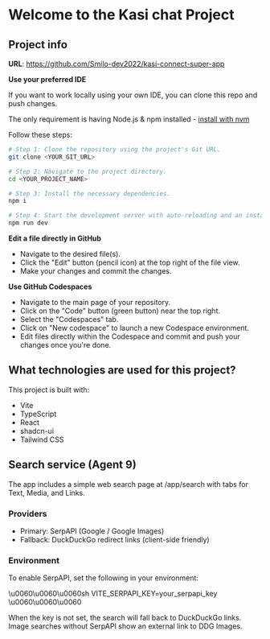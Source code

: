 # Welcome to the Kasi chat Project

## Project info

**URL**: https://github.com/Smilo-dev2022/kasi-connect-super-app

**Use your preferred IDE**

If you want to work locally using your own IDE, you can clone this repo and push changes.

The only requirement is having Node.js & npm installed - [install with nvm](https://github.com/nvm-sh/nvm#installing-and-updating)

Follow these steps:

```sh
# Step 1: Clone the repository using the project's Git URL.
git clone <YOUR_GIT_URL>

# Step 2: Navigate to the project directory.
cd <YOUR_PROJECT_NAME>

# Step 3: Install the necessary dependencies.
npm i

# Step 4: Start the development server with auto-reloading and an instant preview.
npm run dev
```

**Edit a file directly in GitHub**

- Navigate to the desired file(s).
- Click the "Edit" button (pencil icon) at the top right of the file view.
- Make your changes and commit the changes.

**Use GitHub Codespaces**

- Navigate to the main page of your repository.
- Click on the "Code" button (green button) near the top right.
- Select the "Codespaces" tab.
- Click on "New codespace" to launch a new Codespace environment.
- Edit files directly within the Codespace and commit and push your changes once you're done.

## What technologies are used for this project?

This project is built with:

- Vite
- TypeScript
- React
- shadcn-ui
- Tailwind CSS


## Search service (Agent 9)

The app includes a simple web search page at \/app\/search with tabs for Text, Media, and Links.

### Providers

- Primary: SerpAPI (Google \/ Google Images)
- Fallback: DuckDuckGo redirect links (client-side friendly)

### Environment

To enable SerpAPI, set the following in your environment:

\u0060\u0060\u0060sh
VITE_SERPAPI_KEY=your_serpapi_key
\u0060\u0060\u0060

When the key is not set, the search will fall back to DuckDuckGo links. Image searches without SerpAPI show an external link to DDG Images.
